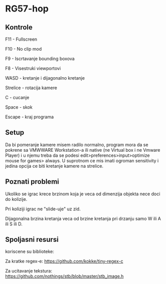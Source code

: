 # RG57-hop


## Kontrole

F11 - Fullscreen

F10 - No clip mod

F9 - Iscrtavanje bounding boxova

F8 - Visestruki viewportovi

WASD - kretanje i dijagonalno kretanje
 
Strelice - rotacija kamere

C - cucanje

Space - skok

Escape - kraj programa

## Setup
Da bi pomeranje kamere misem radilo normalno, program mora da se pokrene sa VMWWARE Workstation-a ili native (ne Virtual box i ne Vmware Player) i u njemu treba da se podesi edit>preferences>input>optimize mouse for games> always.
U suprotnom ce mis imati ogroman sensitivity i jedina opcija ce biti kretanje kamere na strelice.

## Poznati problemi

Ukoliko se igrac krece brzinom koja je veca od dimenzija objekta nece doci do kolizije.

Pri koliziji igraс ne "slide-uje" uz zid.

Dijagonalna brzina kretanja veca od brzine kretanja pri drzanju samo W ili A ili S ili D.

## Spoljasni resursi

koriscene su biblioteke:

Za kratke regex-e: https://github.com/kokke/tiny-regex-c

Za ucitavanje tekstura: https://github.com/nothings/stb/blob/master/stb_image.h
